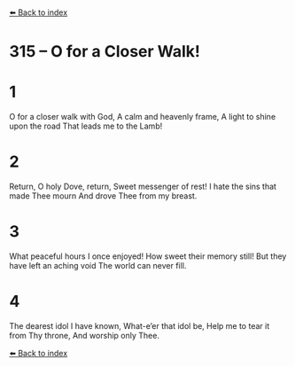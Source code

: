 [⬅️ Back to index](../README.md)

# 315 – O for a Closer Walk!


# 1
O for a closer walk with God,
A calm and heavenly frame,
A light to shine upon the road
That leads me to the Lamb!

# 2
Return, O holy Dove, return,
Sweet messenger of rest!
I hate the sins that made Thee mourn
And drove Thee from my breast.

# 3
What peaceful hours I once enjoyed!
How sweet their memory still!
But they have left an aching void
The world can never fill.

# 4
The dearest idol I have known,
What-e’er that idol be,
Help me to tear it from Thy throne,
And worship only Thee.

[⬅️ Back to index](../README.md)
